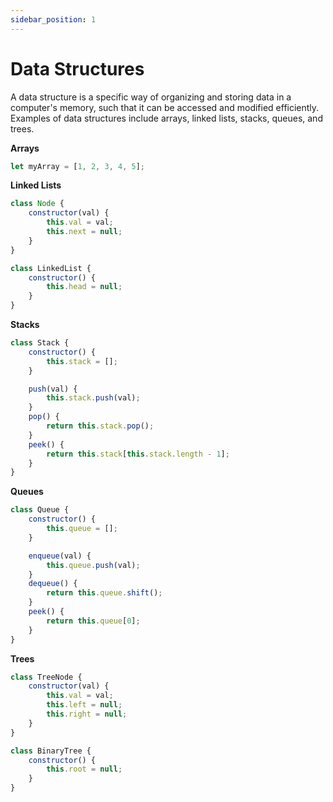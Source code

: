 ```yaml
---
sidebar_position: 1
---
```


# Data Structures

A data structure is a specific way of organizing and storing data in a computer's memory, such that it can be accessed and modified efficiently. Examples of data structures include arrays, linked lists, stacks, queues, and trees.

**Arrays**

```js
let myArray = [1, 2, 3, 4, 5];
```

**Linked Lists**

```js
class Node {
	constructor(val) {
		this.val = val;
		this.next = null;
	}
}

class LinkedList {
	constructor() {
		this.head = null;
	}
}
```

**Stacks**

```js
class Stack {
	constructor() {
		this.stack = [];
	}

	push(val) {
		this.stack.push(val);
	}
	pop() {
		return this.stack.pop();
	}
	peek() {
		return this.stack[this.stack.length - 1];
	}
}
```

**Queues**

```js
class Queue {
	constructor() {
		this.queue = [];
	}

	enqueue(val) {
		this.queue.push(val);
	}
	dequeue() {
		return this.queue.shift();
	}
	peek() {
		return this.queue[0];
	}
}
```

**Trees**

```js
class TreeNode {
	constructor(val) {
		this.val = val;
		this.left = null;
		this.right = null;
	}
}

class BinaryTree {
	constructor() {
		this.root = null;
	}
}
```
